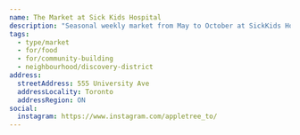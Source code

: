 ```yaml
---
name: The Market at Sick Kids Hospital
description: "Seasonal weekly market from May to October at SickKids Hospital, operated by Appletree Markets."
tags:
  - type/market
  - for/food
  - for/community-building
  - neighbourhood/discovery-district
address:
  streetAddress: 555 University Ave
  addressLocality: Toronto
  addressRegion: ON
social:
  instagram: https://www.instagram.com/appletree_to/
---
```

